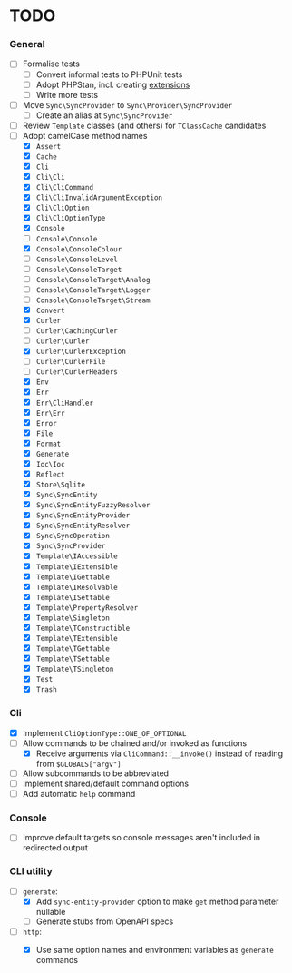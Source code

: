 # TODO

### General
- [ ] Formalise tests
  - [ ] Convert informal tests to PHPUnit tests
  - [ ] Adopt PHPStan, incl. creating [extensions](https://phpstan.org/developing-extensions/extension-types)
  - [ ] Write more tests
- [ ] Move `Sync\SyncProvider` to `Sync\Provider\SyncProvider`
  - [ ] Create an alias at `Sync\SyncProvider`
- [ ] Review `Template` classes (and others) for `TClassCache` candidates
- [ ] Adopt camelCase method names
  - [x] `Assert`
  - [x] `Cache`
  - [x] `Cli`
  - [x] `Cli\Cli`
  - [x] `Cli\CliCommand`
  - [x] `Cli\CliInvalidArgumentException`
  - [x] `Cli\CliOption`
  - [x] `Cli\CliOptionType`
  - [x] `Console`
  - [ ] `Console\Console`
  - [x] `Console\ConsoleColour`
  - [ ] `Console\ConsoleLevel`
  - [ ] `Console\ConsoleTarget`
  - [ ] `Console\ConsoleTarget\Analog`
  - [ ] `Console\ConsoleTarget\Logger`
  - [ ] `Console\ConsoleTarget\Stream`
  - [x] `Convert`
  - [x] `Curler`
  - [ ] `Curler\CachingCurler`
  - [ ] `Curler\Curler`
  - [x] `Curler\CurlerException`
  - [ ] `Curler\CurlerFile`
  - [ ] `Curler\CurlerHeaders`
  - [x] `Env`
  - [x] `Err`
  - [x] `Err\CliHandler`
  - [x] `Err\Err`
  - [x] `Error`
  - [x] `File`
  - [x] `Format`
  - [x] `Generate`
  - [x] `Ioc\Ioc`
  - [x] `Reflect`
  - [x] `Store\Sqlite`
  - [x] `Sync\SyncEntity`
  - [x] `Sync\SyncEntityFuzzyResolver`
  - [x] `Sync\SyncEntityProvider`
  - [x] `Sync\SyncEntityResolver`
  - [x] `Sync\SyncOperation`
  - [x] `Sync\SyncProvider`
  - [x] `Template\IAccessible`
  - [x] `Template\IExtensible`
  - [x] `Template\IGettable`
  - [x] `Template\IResolvable`
  - [x] `Template\ISettable`
  - [x] `Template\PropertyResolver`
  - [x] `Template\Singleton`
  - [x] `Template\TConstructible`
  - [x] `Template\TExtensible`
  - [x] `Template\TGettable`
  - [x] `Template\TSettable`
  - [x] `Template\TSingleton`
  - [x] `Test`
  - [x] `Trash`

### Cli
- [x] Implement `CliOptionType::ONE_OF_OPTIONAL`
- [ ] Allow commands to be chained and/or invoked as functions
  - [x] Receive arguments via `CliCommand::__invoke()` instead of reading from `$GLOBALS["argv"]`
- [ ] Allow subcommands to be abbreviated
- [ ] Implement shared/default command options
- [ ] Add automatic `help` command

### Console
- [ ] Improve default targets so console messages aren't included in redirected output

### CLI utility
- [ ] `generate`:
  - [x] Add `sync-entity-provider` option to make `get` method parameter nullable
  - [ ] Generate stubs from OpenAPI specs
- [ ] `http`:
  - [x] Use same option names and environment variables as `generate` commands

